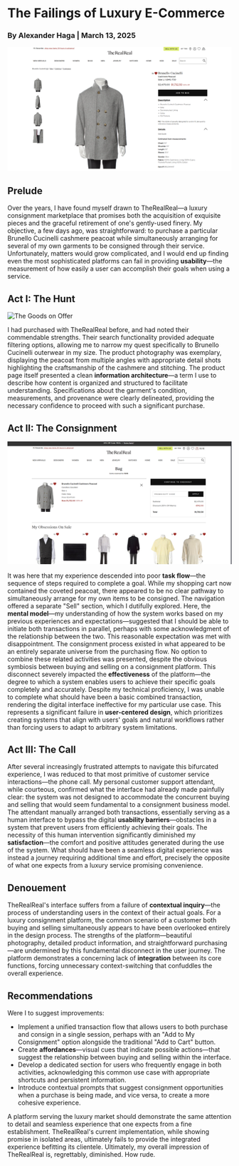 # The Failings of Luxury E-Commerce

### By Alexander Haga | March 13, 2025

![The Peacoat in Question](image_2025-03-13_170502488.png)

## Prelude

Over the years, I have found myself drawn to TheRealReal—a luxury consignment marketplace that promises both the acquisition of exquisite pieces and the graceful retirement of one's gently-used finery. My objective, a few days ago, was straightforward: to purchase a particular Brunello Cucinelli cashmere peacoat while simultaneously arranging for several of my own garments to be consigned through their service.
Unfortunately, matters would grow complicated, and I would end up finding even the most sophisticated platforms can fail in providing **usability**—the measurement of how easily a user can accomplish their goals when using a service.

## Act I: The Hunt

![The Goods on Offer](https://github.com/user-attachments/assets/9f9a177b-4565-4df6-940d-2da4999f2a3c)


I had purchased with TheRealReal before, and had noted their commendable strengths. Their search functionality provided adequate filtering options, allowing me to narrow my quest specifically to Brunello Cucinelli outerwear in my size. The product photography was exemplary, displaying the peacoat from multiple angles with appropriate detail shots highlighting the craftsmanship of the cashmere and stitching.
The product page itself presented a clean **information architecture**—a term I use to describe how content is organized and structured to facilitate understanding. Specifications about the garment's condition, measurements, and provenance were clearly delineated, providing the necessary confidence to proceed with such a significant purchase.

## Act II: The Consignment

![The Shopping Cart](image_2025-03-13_170921350.png)

It was here that my experience descended into poor **task flow**—the sequence of steps required to complete a goal. While my shopping cart now contained the coveted peacoat, there appeared to be no clear pathway to simultaneously arrange for my own items to be consigned.
The navigation offered a separate "Sell" section, which I dutifully explored. Here, the **mental model**—my understanding of how the system works based on my previous experiences and expectations—suggested that I should be able to initiate both transactions in parallel, perhaps with some acknowledgment of the relationship between the two. This reasonable expectation was met with disappointment. 
The consignment process existed in what appeared to be an entirely separate universe from the purchasing flow. No option to combine these related activities was presented, despite the obvious symbiosis between buying and selling on a consignment platform. This disconnect severely impacted the **effectiveness** of the platform—the degree to which a system enables users to achieve their specific goals completely and accurately. Despite my technical proficiency, I was unable to complete what should have been a basic combined transaction, rendering the digital interface ineffective for my particular use case. This represents a significant failure in **user-centered design**, which prioritizes creating systems that align with users' goals and natural workflows rather than forcing users to adapt to arbitrary system limitations.

## Act III: The Call

After several increasingly frustrated attempts to navigate this bifurcated experience, I was reduced to that most primitive of customer service interactions—the phone call. My personal customer support attendant, while courteous, confirmed what the interface had already made painfully clear: the system was not designed to accommodate the concurrent buying and selling that would seem fundamental to a consignment business model.
The attendant manually arranged both transactions, essentially serving as a human interface to bypass the digital **usability barriers**—obstacles in a system that prevent users from efficiently achieving their goals. 
The necessity of this human intervention significantly diminished my **satisfaction**—the comfort and positive attitudes generated during the use of the system. What should have been a seamless digital experience was instead a journey requiring additional time and effort, precisely the opposite of what one expects from a luxury service promising convenience.

## Denouement

TheRealReal's interface suffers from a failure of **contextual inquiry**—the process of understanding users in the context of their actual goals. For a luxury consignment platform, the common scenario of a customer both buying and selling simultaneously appears to have been overlooked entirely in the design process.
The strengths of the platform—beautiful photography, detailed product information, and straightforward purchasing—are undermined by this fundamental disconnect in the user journey. The platform demonstrates a concerning lack of **integration** between its core functions, forcing unnecessary context-switching that confuddles the overall experience.

## Recommendations

Were I to suggest improvements:

- Implement a unified transaction flow that allows users to both purchase and consign in a single session, perhaps with an "Add to My Consignment" option alongside the traditional "Add to Cart" button.
- Create **affordances**—visual cues that indicate possible actions—that suggest the relationship between buying and selling within the interface.
- Develop a dedicated section for users who frequently engage in both activities, acknowledging this common use case with appropriate shortcuts and persistent information.
- Introduce contextual prompts that suggest consignment opportunities when a purchase is being made, and vice versa, to create a more cohesive experience.

A platform serving the luxury market should demonstrate the same attention to detail and seamless experience that one expects from a fine establishment. TheRealReal's current implementation, while showing promise in isolated areas, ultimately fails to provide the integrated experience befitting its clientele. Ultimately, my overall impression of TheRealReal is, regrettably, diminished. How rude.

